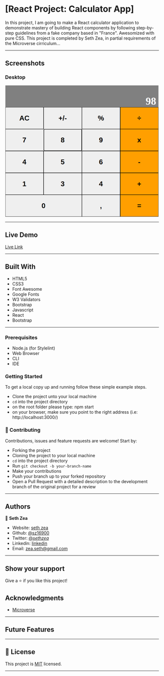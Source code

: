 # [React Project: Calculator App]

In this project, I am going to make a React calculator application to demonstrate mastery of building React components by following step-by-step guidelines from a fake company based in "France". Awesomized with pure CSS. This project is completed by Seth Zea, in partial requirements of the Microverse cirriculum...

---

## Screenshots

### Desktop

![Web](https://github.com/sz16900/calculator-react/blob/milestone-5-event-handlers/src/assets/images/calc.png?raw=true)

---

## Live Demo

[Live Link](https://early-dawn-bird-87654356.herokuapp.com/)

---

## Built With

- HTML5
- CSS3
- Font Awesome
- Google Fonts
- W3 Validators
- Bootstrap
- Javascript
- React
- Bootstrap

---

### Prerequisites

- Node.js (for Stylelint)
- Web Browser
- CLI
- IDE

### Getting Started

To get a local copy up and running follow these simple example steps.

- Clone the project unto your local machine
- `cd` into the project directory
- on the root folder please type: npm start
- on your browser, make sure you point to the right address (i.e: http://localhost:3000/)

### 🤝 Contributing

Contributions, issues and feature requests are welcome! Start by:

- Forking the project
- Cloning the project to your local machine
- `cd` into the project directory
- Run `git checkout -b your-branch-name`
- Make your contributions
- Push your branch up to your forked repository
- Open a Pull Request with a detailed description to the development branch of the original project for a review

---

## Authors

👤 **Seth Zea**

- Website: [seth zea](https://sethzea.com/)
- Github: [@sz16900](https://github.com/sz16900)
- Twitter: [@_sethzea_](https://twitter.com/_sethzea_)
- Linkedin: [linkedin](https://www.linkedin.com/in/seth-zea-9481a8148/)
- Email: zea.seth@gmail.com

---

## Show your support

Give a ⭐️ if you like this project!

## Acknowledgments

- [Microverse](https://microverse.org)

---

## Future Features

---

## 📝 License

This project is [MIT](lic.url) licensed.

---
